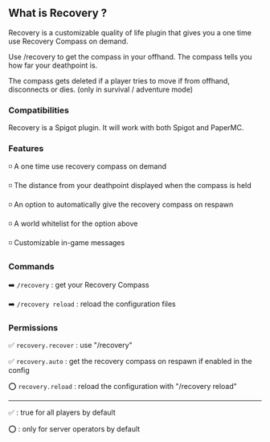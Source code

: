 ## What is Recovery ?

Recovery is a customizable quality of life plugin that gives you a one time use Recovery Compass on demand.

Use /recovery to get the compass in your offhand. The compass tells you how far your deathpoint is.

The compass gets deleted if a player tries to move if from offhand, disconnects or dies. (only in survival / adventure mode)

### Compatibilities

Recovery is a Spigot plugin. It will work with both Spigot and PaperMC.

### Features
◽ A one time use recovery compass on demand

◽ The distance from your deathpoint displayed when the compass is held

◽ An option to automatically give the recovery compass on respawn

◽ A world whitelist for the option above

◽ Customizable in-game messages

### Commands
➡️  `/recovery` : get your Recovery Compass

➡️  `/recovery reload` : reload the configuration files

### Permissions
✅ `recovery.recover` : use "/recovery"

✅ `recovery.auto` : get the recovery compass on respawn if enabled in the config

⭕ `recovery.reload` : reload the configuration with "/recovery reload"

---
✅ : true for all players by default

⭕ : only for server operators by default
